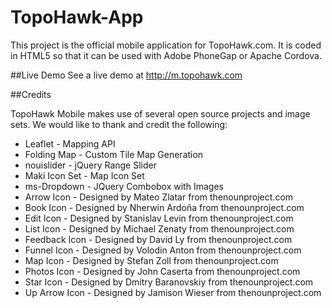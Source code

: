 # TopoHawk-App

This project is the official mobile application for TopoHawk.com.  It is coded in HTML5 so that it can be used with Adobe PhoneGap or Apache Cordova.

##Live Demo
See a live demo at http://m.topohawk.com

##Credits

TopoHawk Mobile makes use of several open source projects and image sets.  We would like to thank and credit the following:

* Leaflet - Mapping API
* Folding Map - Custom Tile Map Generation
* nouislider - jQuery Range Slider
* Maki Icon Set - Map Icon Set
* ms-Dropdown - JQuery Combobox with Images
* Arrow Icon - Designed by Mateo Zlatar from thenounproject.com
* Book Icon - Designed by Nherwin Ardoña from thenounproject.com
* Edit Icon - Designed by Stanislav Levin from thenounproject.com
* List Icon - Designed by Michael Zenaty from thenounproject.com
* Feedback Icon - Designed by David Ly from thenounproject.com
* Funnel Icon - Designed by Volodin Anton from thenounproject.com
* Map Icon - Designed by Stefan Zoll from thenounproject.com
* Photos Icon - Designed by John Caserta from thenounproject.com
* Star Icon - Designed by Dmitry Baranovskiy from thenounproject.com
* Up Arrow Icon - Designed by Jamison Wieser from thenounproject.com
